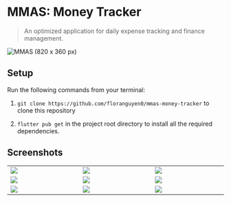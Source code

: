 # MMAS: Money Tracker

> An optimized application for daily expense tracking and finance management. <br />

![MMAS (820 x 360 px)](https://user-images.githubusercontent.com/72301141/206877824-90492e92-2e2d-4de6-b23c-312f283bdfd6.png)


## Setup

Run the following commands from your terminal:

1) `git clone https://github.com/floranguyen0/mmas-money-tracker` to clone this repository 

2) `flutter pub get` in the project root directory to install all the required dependencies.




## Screenshots

<table width="100%">
  <tbody>
    <tr>
      <td width="1%"><img src="https://user-images.githubusercontent.com/72301141/206411105-4a64ada8-2a9c-4804-ad59-59302a6a82c5.jpg"/></td>
      <td width="1%"><img src="https://user-images.githubusercontent.com/72301141/206417378-9da25e84-bf21-401c-bf23-bce3b352311e.jpg"/></td>
       <td width="1%"><img src="https://user-images.githubusercontent.com/72301141/206417548-787625af-f4b1-4c9d-8aac-fa9bd7c47bfb.jpg"/></td>
    </tr>
    <tr>
      <td width="1%"><img src="https://user-images.githubusercontent.com/72301141/206417565-01bc0f8c-27a4-4648-a845-0a7c29a957c2.jpg"/></td>
      <td width="1%"><img src="https://user-images.githubusercontent.com/72301141/206417707-be626efa-6bed-41be-a932-4e7a5aa22039.jpg"/></td>
       <td width="1%"><img src="https://user-images.githubusercontent.com/72301141/206417743-8a51d828-efe0-4d3e-9f6b-5b16a4f3b086.jpg"/></td>
    </tr>
    <tr>
      <td width="1%"><img src="https://user-images.githubusercontent.com/72301141/206417756-a979fefe-23f8-4a21-bfa5-7e45745c19f0.jpg"/></td>
      <td width="1%"><img src="https://user-images.githubusercontent.com/72301141/206417834-25dc5bb4-c099-4d90-81a6-eb4e469bc40e.jpg"/></td>
       <td width="1%"><img src="https://user-images.githubusercontent.com/72301141/206417851-2ee18113-04bf-48ae-bf83-d377b4517742.jpg"/></td>
    </tr>
  </tbody>
</table>



